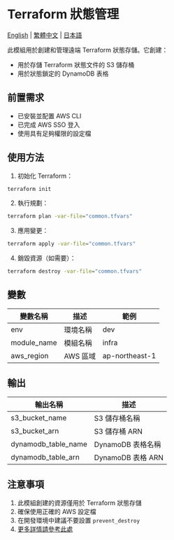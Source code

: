 # Terraform 狀態管理

[English](../en/README.md) | [繁體中文](README.md) | [日本語](../ja/README.md)

此模組用於創建和管理遠端 Terraform 狀態存儲。它創建：
- 用於存儲 Terraform 狀態文件的 S3 儲存桶
- 用於狀態鎖定的 DynamoDB 表格

## 前置需求

- 已安裝並配置 AWS CLI
- 已完成 AWS SSO 登入
- 使用具有足夠權限的設定檔

## 使用方法

1. 初始化 Terraform：
```bash
terraform init
```

2. 執行規劃：
```bash
terraform plan -var-file="common.tfvars"
```

3. 應用變更：
```bash
terraform apply -var-file="common.tfvars"
```

4. 銷毀資源（如需要）：
```bash
terraform destroy -var-file="common.tfvars"
```

## 變數

| 變數名稱 | 描述 | 範例 |
|--------------|-------------|---------|
| env | 環境名稱 | dev |
| module_name | 模組名稱 | infra |
| aws_region | AWS 區域 | ap-northeast-1 |

## 輸出

| 輸出名稱 | 描述 |
|------------|-------------|
| s3_bucket_name | S3 儲存桶名稱 |
| s3_bucket_arn | S3 儲存桶 ARN |
| dynamodb_table_name | DynamoDB 表格名稱 |
| dynamodb_table_arn | DynamoDB 表格 ARN |

## 注意事項

1. 此模組創建的資源僅用於 Terraform 狀態存儲
2. 確保使用正確的 AWS 設定檔
3. 在開發環境中建議不要設置 `prevent_destroy`
4. [更多詳情請參考此處](../../notes/about_terraform_state.md) 
